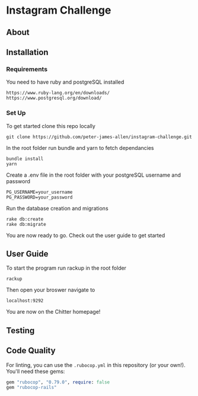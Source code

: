 Instagram Challenge
===================

About
-------

Installation
----
### Requirements
You need to have ruby and postgreSQL installed
```
https://www.ruby-lang.org/en/downloads/
https://www.postgresql.org/download/
```

### Set Up

To get started clone this repo locally
```
git clone https://github.com/peter-james-allen/instagram-challenge.git
```

In the root folder run bundle and yarn to fetch dependancies
```
bundle install
yarn
```

Create a .env file in the root folder with your postgreSQL username and password
```
PG_USERNAME=your_username
PG_PASSWORD=your_password
```

Run the database creation and migrations
```
rake db:create
rake db:migrate
```

You are now ready to go. Check out the user guide to get started

User Guide
----
To start the program run rackup in the root folder
```
rackup
```
Then open your broswer navigate to
```
localhost:9292
```
You are now on the Chitter homepage!

Testing
----

## Code Quality

For linting, you can use the `.rubocop.yml` in this repository (or your own!).
You'll need these gems:

```ruby
gem "rubocop", "0.79.0", require: false
gem "rubocop-rails"
```
